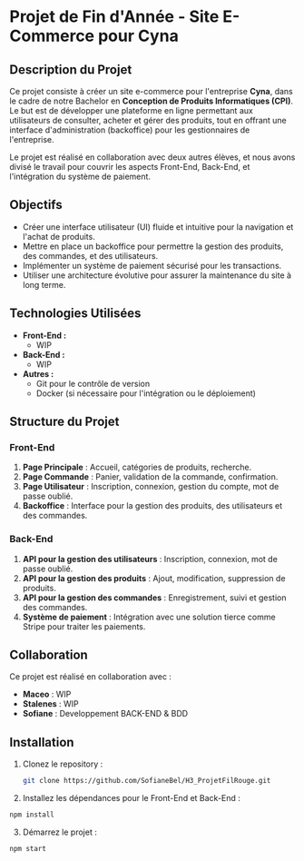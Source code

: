 # Projet de Fin d'Année - Site E-Commerce pour Cyna

## Description du Projet

Ce projet consiste à créer un site e-commerce pour l'entreprise **Cyna**, dans le cadre de notre Bachelor en **Conception de Produits Informatiques (CPI)**. Le but est de développer une plateforme en ligne permettant aux utilisateurs de consulter, acheter et gérer des produits, tout en offrant une interface d'administration (backoffice) pour les gestionnaires de l'entreprise.

Le projet est réalisé en collaboration avec deux autres élèves, et nous avons divisé le travail pour couvrir les aspects Front-End, Back-End, et l'intégration du système de paiement.

## Objectifs

- Créer une interface utilisateur (UI) fluide et intuitive pour la navigation et l'achat de produits.
- Mettre en place un backoffice pour permettre la gestion des produits, des commandes, et des utilisateurs.
- Implémenter un système de paiement sécurisé pour les transactions.
- Utiliser une architecture évolutive pour assurer la maintenance du site à long terme.

## Technologies Utilisées

- **Front-End :**
  - WIP
- **Back-End :**
  - WIP
- **Autres :**
  - Git pour le contrôle de version
  - Docker (si nécessaire pour l'intégration ou le déploiement)

## Structure du Projet

### Front-End

1. **Page Principale** : Accueil, catégories de produits, recherche.
2. **Page Commande** : Panier, validation de la commande, confirmation.
3. **Page Utilisateur** : Inscription, connexion, gestion du compte, mot de passe oublié.
4. **Backoffice** : Interface pour la gestion des produits, des utilisateurs et des commandes.

### Back-End

1. **API pour la gestion des utilisateurs** : Inscription, connexion, mot de passe oublié.
2. **API pour la gestion des produits** : Ajout, modification, suppression de produits.
3. **API pour la gestion des commandes** : Enregistrement, suivi et gestion des commandes.
4. **Système de paiement** : Intégration avec une solution tierce comme Stripe pour traiter les paiements.

## Collaboration

Ce projet est réalisé en collaboration avec :

- **Maceo** : WIP
- **Stalenes** : WIP
- **Sofiane** : Developpement BACK-END & BDD

## Installation

1. Clonez le repository :
   ```bash
   git clone https://github.com/SofianeBel/H3_ProjetFilRouge.git
   ```

2. Installez les dépendances pour le Front-End et Back-End :

```bash
npm install
```

3. Démarrez le projet :

```bash
npm start
```
